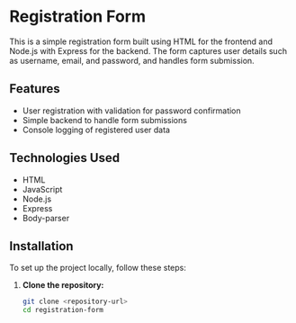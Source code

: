 # Registration Form

This is a simple registration form built using HTML for the frontend and Node.js with Express for the backend. The form captures user details such as username, email, and password, and handles form submission.

## Features

- User registration with validation for password confirmation
- Simple backend to handle form submissions
- Console logging of registered user data

## Technologies Used

- HTML
- JavaScript
- Node.js
- Express
- Body-parser

## Installation

To set up the project locally, follow these steps:

1. **Clone the repository:**

   ```bash
   git clone <repository-url>
   cd registration-form
